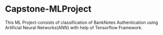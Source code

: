 # Capstone-MLProject
This ML Project consists of classification of BankNotes Authentication using Artificial Neural Networks(ANN) with help of Tensorflow Framework.
